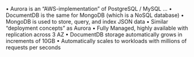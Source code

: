 • Aurora is an “AWS-implementation” of PostgreSQL / MySQL …
• DocumentDB is the same for MongoDB (which is a NoSQL database)
• MongoDB is used to store, query, and index JSON data
• Similar “deployment concepts” as Aurora
• Fully Managed, highly available with replication across 3 AZ
• DocumentDB storage automatically grows in increments of 10GB
• Automatically scales to workloads with millions of requests per seconds
